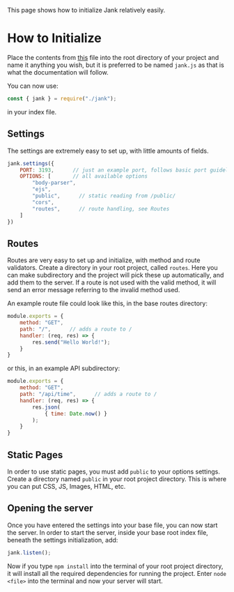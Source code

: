 
This page shows how to initialize Jank relatively easily.
# How to Initialize
Place the contents from [this](https://raw.githubusercontent.com/znci/jank/main/jank.js) file into the root directory of your project and name it anything you wish, but it is preferred to be named `jank.js` as that is what the documentation will follow.

You can now use:
```js
const { jank } = require("./jank");
```
in your index file.

## Settings
The settings are extremely easy to set up, with little amounts of fields.
```js
jank.settings({
	PORT: 3193,      // just an example port, follows basic port guidelines
	OPTIONS: [       // all available options
		"body-parser",
		"ejs",
		"public",      // static reading from /public/
		"cors",
		"routes",      // route handling, see Routes
	]
})
```

## Routes
Routes are very easy to set up and initialize, with method and route validators.
Create a directory in your root project, called `routes`. Here you can make subdirectory and the project will pick these up automatically, and add them to the server.
If a route is not used with the valid method, it will send an error message referring to the invalid method used.

An example route file could look like this, in the base routes directory:

```js
module.exports = {
	method: "GET",
	path: "/",      // adds a route to /
	handler: (req, res) => {
		res.send("Hello World!");
	}
}
```

or this, in an example API subdirectory:
```js
module.exports = {
	method: "GET",
	path: "/api/time",      // adds a route to /
	handler: (req, res) => {
		res.json(
			{ time: Date.now() }
		);
	}
}
```

## Static Pages
In order to use static pages, you must add `public` to your options settings.
Create a directory named `public` in your root project directory. This is where you can put CSS, JS, Images, HTML, etc.

## Opening the server
Once you have entered the settings into your base file, you can now start the server.
In order to start the server, inside your base root index file, beneath the settings initialization, add:
```js
jank.listen();
```

Now if you type `npm install` into the terminal of your root project directory, it will install all the required dependencies for running the project.
Enter `node <file>` into the terminal and now your server will start.
